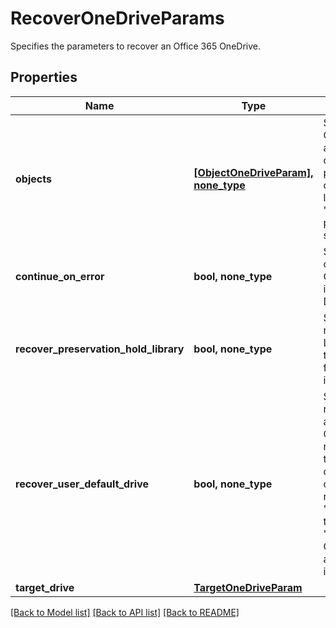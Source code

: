 # RecoverOneDriveParams

Specifies the parameters to recover an Office 365 OneDrive.

## Properties
Name | Type | Description | Notes
------------ | ------------- | ------------- | -------------
**objects** | [**[ObjectOneDriveParam], none_type**](ObjectOneDriveParam.md) | Specifies a list of OneDrive params associated with the objects to recover. These parameters allow overriding the request level &#39;recoverUserDefaultDrive&#39; parameter for each object specified here. | 
**continue_on_error** | **bool, none_type** | Specifies whether to continue recovering other OneDrive items if one of items failed to recover. Default value is false. | [optional] 
**recover_preservation_hold_library** | **bool, none_type** | Specifies whether to recover Preservation Hold Library associated with the OneDrives selected for restore. Default value is false. | [optional] 
**recover_user_default_drive** | **bool, none_type** | Specifies whether to recover default drives associated with the OneDrives selected for restore. Default value is true. This setting can be overridden for each object selected for recovery, by specifying &#39;recoverEntireDrive&#39; for the desired drive within &#39;oneDriveParams&#39;. Granular recovery is still allowed even if this value is set to true. | [optional] 
**target_drive** | [**TargetOneDriveParam**](TargetOneDriveParam.md) |  | [optional] 

[[Back to Model list]](../README.md#documentation-for-models) [[Back to API list]](../README.md#documentation-for-api-endpoints) [[Back to README]](../README.md)


